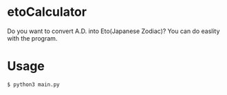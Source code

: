 # etoCalculator
Do you want to convert A.D. into Eto(Japanese Zodiac)?
You can do easlity with the program.

# Usage
```
$ python3 main.py
```
